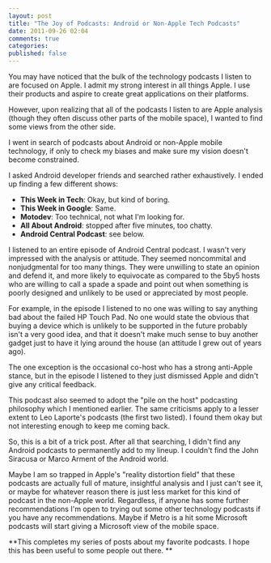 ```yaml
---
layout: post
title: "The Joy of Podcasts: Android or Non-Apple Tech Podcasts"
date: 2011-09-26 02:04
comments: true
categories: 
published: false
---
```

You may have noticed that the bulk of the technology podcasts I listen
to are focused on Apple. I admit my strong interest in all things
Apple. I use their products and aspire to create great applications on
their platforms. 

However, upon realizing that all of the podcasts I listen to are Apple
analysis (though they often discuss other parts of the mobile space),
I wanted to find some views from the other side. 

I went in search of podcasts about Android or non-Apple mobile
technology, if only to check my biases and make sure my vision doesn't
become constrained. 

<!--more-->

I asked Android developer friends and searched rather exhaustively. I
ended up finding a few different shows:

* **This Week in Tech**: Okay, but kind of boring.
* **This Week in Google**: Same. 
* **Motodev**: Too technical, not what I'm looking for. 
* **All About Android**: stopped after five minutes, too chatty. 
* **Android Central Podcast**: see below.

I listened to an entire episode of Android Central podcast. I wasn't
very impressed with the analysis or attitude. They seemed noncommital
and nonjudgmental for too many things. They were unwilling to state an
opinion and defend it, and more likely to equivocate as compared to
the 5by5 hosts who are willing to call a spade a spade and point out
when something is poorly designed and unlikely to be used or
appreciated by most people. 

For example, in the episode I listened to
no one was willing to say anything bad about the failed HP Touch
Pad. No one would state the obvious that buying a device which is
unlikely to be supported in the future probably isn't a very good
idea, and that it doesn't make much sense to buy another gadget just
to have it lying around the house (an attitude I grew out of years
ago). 

The one exception is the occasional co-host who has a strong
anti-Apple stance, but in the episode I listened to they just dismissed Apple and didn't give
any critical feedback.

This podcast also seemed to adopt the "pile on the host" podcasting philosophy
which I mentioned earlier. The same criticisms apply to a
lesser extent to Leo Laporte's podcasts (the first two listed). I
found them okay but not interesting enough to keep me coming back.

So, this is a bit of a trick post. After all that searching, I didn't
find any Android podcasts to permanently add to my lineup. I couldn't
find the John Siracusa or Marco Arment of the Android world.

Maybe I am so trapped in Apple's "reality distortion field" that these
podcasts are actually full of mature, insightful analysis and I just
can't see it, or maybe
for whatever reason there is just less market for this kind of podcast in the non-Apple
world. Regardless, if anyone has some further recommendations I'm open
to trying out some other technology podcasts if you have any recommendations. Maybe if Metro is a hit
some Microsoft podcasts will start giving a Microsoft view of the
mobile space.

**This completes my series of posts about my favorite podcasts. I hope this has been useful
  to some people out there. **
